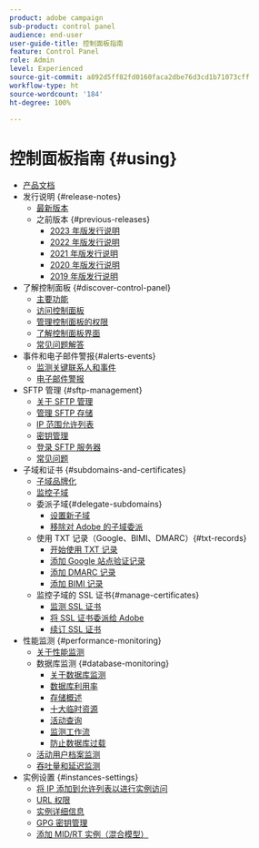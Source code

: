 ```yaml
---
product: adobe campaign
sub-product: control panel
audience: end-user
user-guide-title: 控制面板指南
feature: Control Panel
role: Admin
level: Experienced
source-git-commit: a892d5ff82fd0160faca2dbe76d3cd1b71073cff
workflow-type: ht
source-wordcount: '184'
ht-degree: 100%

---
```



# 控制面板指南 {#using}

+ [产品文档](control-panel-home.md)
+ 发行说明 {#release-notes}
   + [最新版本](rn/release-notes.md)
   + 之前版本 {#previous-releases}
      + [2023 年版发行说明](rn/release-notes-2023.md)
      + [2022 年版发行说明](rn/release-notes-2022.md)
      + [2021 年版发行说明](rn/release-notes-2021.md)
      + [2020 年版发行说明](rn/release-notes-2020.md)
      + [2019 年版发行说明](rn/release-notes-2019.md)
+ 了解控制面板 {#discover-control-panel}
   + [主要功能](discover/using/key-features.md)
   + [访问控制面板](discover/using/accessing-control-panel.md)
   + [管理控制面板的权限](discover/using/managing-permissions.md)
   + [了解控制面板界面](discover/using/discovering-the-interface.md)
   + [常见问题解答](faq.md)
+ 事件和电子邮件警报{#alerts-events}
   + [监测关键联系人和事件](service-events/service-events.md)
   + [电子邮件警报](performance-monitoring/using/email-alerting.md)
+ SFTP 管理 {#sftp-management}
   + [关于 SFTP 管理](sftp/using/about-sftp-management.md)
   + [管理 SFTP 存储](sftp/using/sftp-storage-management.md)
   + [IP 范围允许列表](sftp/using/ip-range-allow-listing.md)
   + [密钥管理](sftp/using/key-management.md)
   + [登录 SFTP 服务器](sftp/using/logging-into-sftp-server.md)
   + [常见问题](sftp/using/common-questions.md)
+ 子域和证书 {#subdomains-and-certificates}
   + [子域品牌化](subdomains-certificates/using/subdomains-branding.md)
   + [监控子域](subdomains-certificates/using/monitoring-subdomains.md)
   + 委派子域{#delegate-subdomains}
      + [设置新子域](subdomains-certificates/using/setting-up-new-subdomain.md)
      + [移除对 Adobe 的子域委派](subdomains-certificates/using/remove-delegated-subdomains.md)
   + 使用 TXT 记录（Google、BIMI、DMARC）{#txt-records}
      + [开始使用 TXT 记录](subdomains-certificates/using/gs-txt-records.md)
      + [添加 Google 站点验证记录](subdomains-certificates/using/managing-txt-records.md)
      + [添加 DMARC 记录](subdomains-certificates/using/dmarc.md)
      + [添加 BIMI 记录](subdomains-certificates/using/bimi.md)
   + 监控子域的 SSL 证书{#manage-certificates}
      + [监测 SSL 证书](subdomains-certificates/using/monitoring-ssl-certificates.md)
      + [将 SSL 证书委派给 Adobe](subdomains-certificates/using/delegate-ssl.md)
      + [续订 SSL 证书](subdomains-certificates/using/renewing-subdomain-certificate.md)
+ 性能监测 {#performance-monitoring}
   + [关于性能监测](performance-monitoring/using/about-performance-monitoring.md)
   + 数据库监测 {#database-monitoring}
      + [关于数据库监测](performance-monitoring/using/database-monitoring.md)
      + [数据库利用率](performance-monitoring/using/database-utilization.md)
      + [存储概述](performance-monitoring/using/database-storage-overview.md)
      + [十大临时资源](performance-monitoring/using/database-top-ten-resources.md)
      + [活动查询](performance-monitoring/using/database-active-queries.md)
      + [监测工作流](performance-monitoring/using/workflow-monitoring.md)
      + [防止数据库过载](performance-monitoring/using/database-preventing-overload.md)
   + [活动用户档案监测](performance-monitoring/using/active-profiles-monitoring.md)
   + [吞吐量和延迟监测](performance-monitoring/using/throughputs-latencies.md)
+ 实例设置 {#instances-settings}
   + [将 IP 添加到允许列表以进行实例访问](instances-settings/using/ip-allow-listing-instance-access.md)
   + [URL 权限](instances-settings/using/url-permissions.md)
   + [实例详细信息](instances-settings/using/instance-details.md)
   + [GPG 密钥管理](instances-settings/using/gpg-keys-management.md)
   + [添加 MID/RT 实例（混合模型）](instances-settings/using/external-accounts.md)
